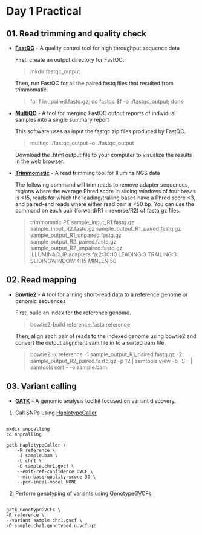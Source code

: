 # Day 1 Practical

## 01. Read trimming and quality check

* **[FastQC](http://www.bioinformatics.babraham.ac.uk/projects/fastqc/)** - A quality control tool for high throughput sequence data

    First, create an output directory for FastQC.
    > mkdir fastqc_output

    Then, run FastQC for all the paired fastq files that resulted from trimmomatic.
    > for f in _paired.fastq.gz; do fastqc $f -o ./fastqc_output; done

* **[MultiQC](https://multiqc.info)** - A tool for merging FastQC output reports of individual samples into a single summary report

    This software uses as input the fastqc.zip files produced by FastQC.
    > multiqc ./fastqc_output -o ./fastqc_output

    Download the .html output file to your computer to visualize the results in the web browser.

* **[Trimmomatic](http://www.usadellab.org/cms/?page=trimmomatic)** - A read trimming tool for Illumina NGS data

    The following command will trim reads to remove adapter sequences, regions where the average Phred score in sliding windows of four bases is <15, reads for which the leading/trailing bases have a Phred score <3, and paired-end reads where either read pair is <50 bp. You can use the command on each pair (forward/R1 + reverse/R2) of fastq.gz files.

    > trimmomatic PE sample_input_R1.fastq.gz sample_input_R2.fastq.gz sample_output_R1_paired.fastq.gz sample_output_R1_unpaired.fastq.gz sample_output_R2_paired.fastq.gz sample_output_R2_unpaired.fastq.gz ILLUMINACLIP:adapters.fa:2:30:10 LEADING:3 TRAILING:3 SLIDINGWINDOW:4:15 MINLEN:50

## 02. Read mapping

* **[Bowtie2](https://bowtie-bio.sourceforge.net/bowtie2/manual.shtml)** - A tool for alining short-read data to a reference genome or genomic sequences

    First, build an index for the reference genome.
    > bowtie2-build reference.fasta reference

    Then, align each pair of reads to the indexed genome using bowtie2 and convert the output alignment sam file in to a sorted bam file.
    > bowtie2 -x reference -1 sample_output_R1_paired.fastq.gz -2 sample_output_R2_paired.fastq.gz -p 12 | samtools view -b -S - | samtools sort - -o sample.bam

## 03. Variant calling

* **[GATK](https://gatk.broadinstitute.org/hc/en-us)** - A genomic analysis toolkit focused on variant discovery.
  
1. Call SNPs using [HaplotypeCaller](https://gatk.broadinstitute.org/hc/en-us/articles/360037225632-HaplotypeCaller)

```

mkdir snpcalling
cd snpcalling

gatk HaplotypeCaller \
    -R reference \
    -I sample.bam \
    -L chr1 \
    -O sample.chr1.gvcf \
    --emit-ref-confidence GVCF \
    --min-base-quality-score 30 \
    --pcr-indel-model NONE

```

2. Perform genotyping of variants using [GenotypeGVCFs](https://gatk.broadinstitute.org/hc/en-us/articles/13832766863259-GenotypeGVCFs)

```

gatk GenotypeGVCFs \
-R reference \
--variant sample.chr1.gvcf \
-O sample.chr1.genotyped.g.vcf.gz

```

